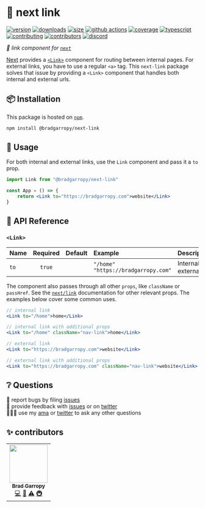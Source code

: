 # 🔗 next link

[![version][version-badge]][npm]
[![downloads][downloads-badge]][npm]
[![size][size-badge]][bundlephobia]
[![github actions][github-actions-badge]][github-actions]
[![coverage][codecov-badge]][codecov]
[![typescript][typescript-badge]][typescript]
[![contributing][contributing-badge]][contributing]
[![contributors][contributors-badge]][contributors]
[![discord][discord-badge]][discord]

_🔗 link component for [`next`][next]_

[Next][next] provides a [`<Link>`][link] component for routing between internal pages. For external links, you have to use a regular `<a>` tag. This `next-link` package solves that issue by providing a `<Link>` component that handles both internal and external urls.

## 📦 Installation

This package is hosted on [`npm`][npm].

```bash
npm install @bradgarropy/next-link
```

## 🥑 Usage

For both internal and external links, use the `Link` component and pass it a `to` prop.

```jsx
import Link from "@bradgarropy/next-link"

const App = () => {
    return <Link to="https://bradgarropy.com">website</Link>
}
```

## 📖 API Reference

### `<Link>`

| Name | Required | Default | Example                                    | Description               |
| :--- | :------: | :-----: | :----------------------------------------- | :------------------------ |
| `to` |  `true`  |         | `"/home"` <br> `"https://bradgarropy.com"` | Internal or external url. |

The component also passes through all other `props`, like `className` or `passHref`. See the [`next/link`][link] documentation for other relevant props. The examples below cover some common uses.

```jsx
// internal link
<Link to="/home">home</Link>

// internal link with additional props
<Link to="/home" className="nav-link">home</Link>

// external link
<Link to="https://bradgarropy.com">website</Link>

// external link with additional props
<Link to="https://bradgarropy.com" className="nav-link">website</Link>
```

## ❔ Questions

🐛 report bugs by filing [issues][issues]  
📢 provide feedback with [issues][issues] or on [twitter][twitter]  
🙋🏼‍♂️ use my [ama][ama] or [twitter][twitter] to ask any other questions

## ✨ contributors

<!-- ALL-CONTRIBUTORS-LIST:START - Do not remove or modify this section -->
<!-- prettier-ignore-start -->
<!-- markdownlint-disable -->
<table>
  <tr>
    <td align="center"><a href="https://bradgarropy.com"><img src="https://avatars.githubusercontent.com/u/11336745?v=4?s=100" width="100px;" alt=""/><br /><sub><b>Brad Garropy</b></sub></a><br /><a href="https://github.com/bradgarropy/next-link/commits?author=bradgarropy" title="Code">💻</a> <a href="https://github.com/bradgarropy/next-link/commits?author=bradgarropy" title="Documentation">📖</a> <a href="https://github.com/bradgarropy/next-link/commits?author=bradgarropy" title="Tests">⚠️</a> <a href="#infra-bradgarropy" title="Infrastructure (Hosting, Build-Tools, etc)">🚇</a></td>
  </tr>
</table>

<!-- markdownlint-restore -->
<!-- prettier-ignore-end -->

<!-- ALL-CONTRIBUTORS-LIST:END -->

[codecov]: https://app.codecov.io/gh/bradgarropy/next-link
[contributing]: https://github.com/bradgarropy/next-link/blob/master/contributing.md
[contributors]: #-contributors
[npm]: https://www.npmjs.com/package/@bradgarropy/next-link
[codecov-badge]: https://img.shields.io/codecov/c/github/bradgarropy/next-link?style=flat-square
[version-badge]: https://img.shields.io/npm/v/@bradgarropy/next-link.svg?style=flat-square
[downloads-badge]: https://img.shields.io/npm/dt/@bradgarropy/next-link?style=flat-square
[contributing-badge]: https://img.shields.io/badge/PRs-welcome-success?style=flat-square
[contributors-badge]: https://img.shields.io/github/all-contributors/bradgarropy/next-link?style=flat-square
[issues]: https://github.com/bradgarropy/next-link/issues
[twitter]: https://twitter.com/bradgarropy
[ama]: https://bradgarropy.com/ama
[bundlephobia]: https://bundlephobia.com/result?p=@bradgarropy/next-link
[size-badge]: https://img.shields.io/bundlephobia/minzip/@bradgarropy/next-link?style=flat-square
[github-actions]: https://github.com/bradgarropy/next-link/actions
[github-actions-badge]: https://img.shields.io/github/workflow/status/bradgarropy/next-link/%F0%9F%9A%80%20release?style=flat-square
[typescript]: https://www.typescriptlang.org/dt/search?search=%40bradgarropy%2Fnext-link
[typescript-badge]: https://img.shields.io/npm/types/@bradgarropy/next-link?style=flat-square
[discord]: https://bradgarropy.com/discord
[discord-badge]: https://img.shields.io/discord/748196643140010015?style=flat-square
[next]: https://nextjs.org
[link]: https://nextjs.org/docs/api-reference/next/link
